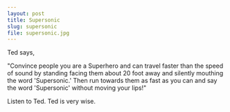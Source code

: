 ```yaml
---
layout: post
title: Supersonic
slug: supersonic
file: supersonic.jpg
---
```


Ted says,

"Convince people you are a Superhero and can travel faster than the speed of sound by standing facing them about 20 foot away and silently mouthing the word 'Supersonic.' Then run towards them as fast as you can and say the word 'Supersonic' without moving your lips!"

Listen to Ted.
Ted is very wise.